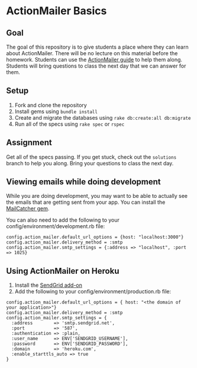 # ActionMailer Basics

## Goal

The goal of this repository is to give students a place where they can learn about
ActionMailer. There will be no lecture on this material before the homework. Students
can use the [ActionMailer guide](http://edgeguides.rubyonrails.org/action_mailer_basics.html)
to help them along. Students will bring questions to class the next day
that we can answer for them.

## Setup

1. Fork and clone the repository
1. Install gems using `bundle install`
1. Create and migrate the databases using `rake db:create:all db:migrate`
1. Run all of the specs using `rake spec` or `rspec`

## Assignment

Get all of the specs passing. If you get stuck, check out the `solutions` branch
to help you along. Bring your questions to class the next day.

## Viewing emails while doing development

While you are doing development, you may want to be able to actually see the
emails that are getting sent from your app. You can install the
[MailCatcher gem](http://mailcatcher.me/).

You can also need to add the following to your config/environment/development.rb file:

```
config.action_mailer.default_url_options = {host: "localhost:3000"}
config.action_mailer.delivery_method = :smtp
config.action_mailer.smtp_settings = {:address => "localhost", :port => 1025}

```

## Using ActionMailer on Heroku

1. Install the [SendGrid add-on](https://addons.heroku.com/sendgrid)
1. Add the following to your config/environment/production.rb file:

```
config.action_mailer.default_url_options = { host: "<the domain of your application>"}
config.action_mailer.delivery_method = :smtp
config.action_mailer.smtp_settings = {
  :address        => 'smtp.sendgrid.net',
  :port           => '587',
  :authentication => :plain,
  :user_name      => ENV['SENDGRID_USERNAME'],
  :password       => ENV['SENDGRID_PASSWORD'],
  :domain         => 'heroku.com',
  :enable_starttls_auto => true
}
```